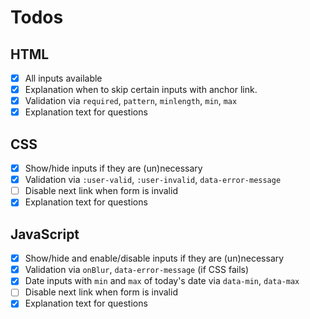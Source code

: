 # Todos

## HTML

- [x] All inputs available
- [x] Explanation when to skip certain inputs with anchor link.
- [x] Validation via `required`, `pattern`, `minlength`, `min`, `max`
- [x] Explanation text for questions
  
## CSS

- [x] Show/hide inputs if they are (un)necessary
- [x] Validation via `:user-valid`, `:user-invalid`, `data-error-message`
- [ ] Disable next link when form is invalid
- [x] Explanation text for questions

## JavaScript

- [x] Show/hide and enable/disable inputs if they are (un)necessary
- [x] Validation via `onBlur`, `data-error-message` (if CSS fails)
- [x] Date inputs with `min` and `max` of today's date via `data-min`, `data-max`
- [ ] Disable next link when form is invalid
- [x] Explanation text for questions

